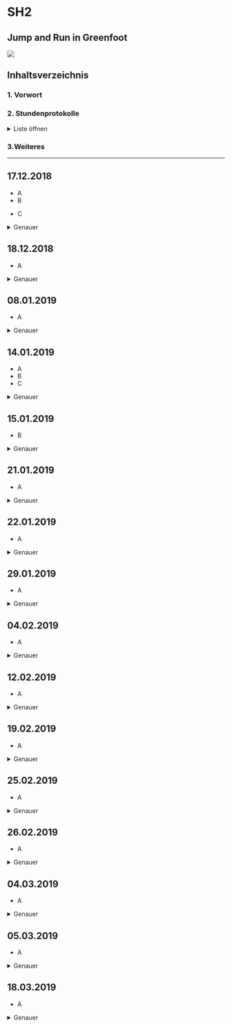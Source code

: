 SH2
=
Jump and Run in Greenfoot 
-
![](https://upload.wikimedia.org/wikipedia/commons/4/43/Greenfoot_Logo.jpg) 

## Inhaltsverzeichnis <a name="Inhaltsverzeichnis"></a>
### 1. Vorwort
### 2. Stundenprotokolle 
<details> 
   <summary>Liste öffnen</summary>
   
[Erste Informatikstunde](#eins)

[Zweite Informatikstunde](#zwei)

[Dritte Informatikstunde](#drei)

[Vierte Informatikstunde](#vier)

[Fünfte Informatikstunde](#fünf)

[Sechste Informatikstunde](#sechs)

[Siebte Informatikstunde](#sieben)

[Achte Informatikstunde](#acht)

[Neunte Informatikstunde](#neun)

[Zehnte Informatikstunde](#zehn)

[Elfte Informatikstunde](#elf)

[Zwölfte Informatikstunde](#zwölf)

[Dreizehnte Informatikstunde](#dreizehn)

[Vierzehnte Informatikstunde](#vierzehn)

[Fünfzehnte Informatikstunde](#fünfzehn)

</details> 

### 3.Weiteres

* * * 
## 17.12.2018 <a name="eins"></a> 

*  A
*  B
* <p>C</p>

<details>
  <summary>Genauer</summary> 
A
   </details>  
  


## 18.12.2018  <a name="zwei"></a> 

*  A
    
<details>
  <summary>Genauer</summary> 
A
</details> 
 

## 08.01.2019  <a name="drei"></a> 

*   A
<details>
  <summary>Genauer</summary> 
  A

</details> 

## 14.01.2019  <a name="vier"></a> 

*   A
*   B
*   C
<details>
  <summary>Genauer</summary>
B
</details> 

## 15.01.2019  <a name="fünf"></a> 

*   B

<details>
  <summary>Genauer</summary>
A
</details>

## 21.01.2019  <a name="sechs"></a> 

*   A

<details>
  <summary>Genauer</summary> 
AB
</details>


## 22.01.2019  <a name="sieben"></a> 

* A
<details>
  <summary>Genauer</summary> 
A
</details> 

## 29.01.2019 <a name="acht"></a> 

*   A

<details>
  <summary>Genauer</summary>
A
    
</details> 

## 04.02.2019  <a name="neun"></a> 

*   A
<details>
  <summary>Genauer</summary>
A
</details> 

## 12.02.2019  <a name="zehn"></a> 

*   A

<details>
  <summary>Genauer</summary>
A

</details> 

## 19.02.2019  <a name="elf"></a> 

*   A
<details>
  <summary>Genauer</summary>
A
</details> 

## 25.02.2019  <a name="zwölf"></a> 

*   A

<details>
  <summary>Genauer</summary>
A
</details> 

## 26.02.2019 <a name="dreizehn"></a> 

*  A
<details>
  <summary>Genauer</summary>
A
</details> 

## 04.03.2019<a name="vierzehn"></a> 

*   A
<details>
  <summary>Genauer</summary>
A
 </details>


## 05.03.2019  <a name="vierzehn"></a>

*   A

<details>
  <summary>Genauer</summary>
A
</details> 


## 18.03.2019  <a name="fünfzehn"></a> 

* A
<details>
  <summary>Genauer</summary>
A    

 </details> 


